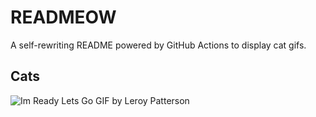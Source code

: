 # READMEOW

A self-rewriting README powered by GitHub Actions to display cat gifs.

## Cats

![Im Ready Lets Go GIF by Leroy Patterson](https://media4.giphy.com/media/CjmvTCZf2U3p09Cn0h/200.gif?cid=9acd02dawbhd2n1ij5qd7frjyhswnij2afv3j0elt5jo1rw2&ep=v1_gifs_search&rid=200.gif&ct=g)
